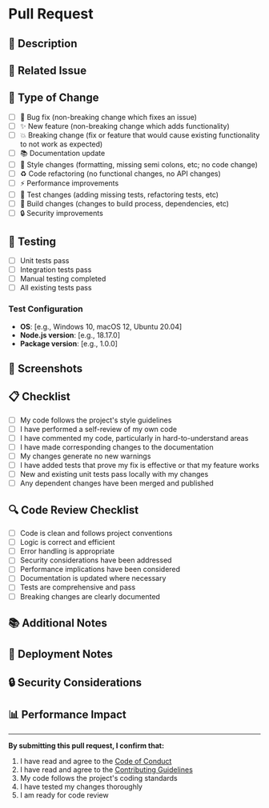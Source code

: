 # Pull Request

## 📝 Description

<!-- Provide a brief description of the changes in this PR -->

## 🔗 Related Issue

<!-- Link to the related issue (e.g., "Fixes #123") -->

## 🎯 Type of Change

<!-- Mark the relevant option with an "x" -->

- [ ] 🐛 Bug fix (non-breaking change which fixes an issue)
- [ ] ✨ New feature (non-breaking change which adds functionality)
- [ ] 💥 Breaking change (fix or feature that would cause existing functionality to not work as expected)
- [ ] 📚 Documentation update
- [ ] 🎨 Style changes (formatting, missing semi colons, etc; no code change)
- [ ] ♻️ Code refactoring (no functional changes, no API changes)
- [ ] ⚡ Performance improvements
- [ ] 🧪 Test changes (adding missing tests, refactoring tests, etc)
- [ ] 🔧 Build changes (changes to build process, dependencies, etc)
- [ ] 🔒 Security improvements

## 🧪 Testing

<!-- Describe the tests you ran to verify your changes -->

- [ ] Unit tests pass
- [ ] Integration tests pass
- [ ] Manual testing completed
- [ ] All existing tests pass

### Test Configuration

- **OS**: [e.g., Windows 10, macOS 12, Ubuntu 20.04]
- **Node.js version**: [e.g., 18.17.0]
- **Package version**: [e.g., 1.0.0]

## 📸 Screenshots

<!-- If applicable, add screenshots to help explain your changes -->

## 📋 Checklist

<!-- Mark completed items with an "x" -->

- [ ] My code follows the project's style guidelines
- [ ] I have performed a self-review of my own code
- [ ] I have commented my code, particularly in hard-to-understand areas
- [ ] I have made corresponding changes to the documentation
- [ ] My changes generate no new warnings
- [ ] I have added tests that prove my fix is effective or that my feature works
- [ ] New and existing unit tests pass locally with my changes
- [ ] Any dependent changes have been merged and published

## 🔍 Code Review Checklist

<!-- For reviewers -->

- [ ] Code is clean and follows project conventions
- [ ] Logic is correct and efficient
- [ ] Error handling is appropriate
- [ ] Security considerations have been addressed
- [ ] Performance implications have been considered
- [ ] Documentation is updated where necessary
- [ ] Tests are comprehensive and pass
- [ ] Breaking changes are clearly documented

## 📚 Additional Notes

<!-- Add any additional notes, context, or information that reviewers should know -->

## 🚀 Deployment Notes

<!-- If applicable, add notes about deployment considerations -->

## 🔒 Security Considerations

<!-- If applicable, describe any security implications of this change -->

## 📊 Performance Impact

<!-- If applicable, describe any performance implications of this change -->

---

**By submitting this pull request, I confirm that:**

1. I have read and agree to the [Code of Conduct](CODE_OF_CONDUCT.md)
2. I have read and agree to the [Contributing Guidelines](CONTRIBUTING.md)
3. My code follows the project's coding standards
4. I have tested my changes thoroughly
5. I am ready for code review
